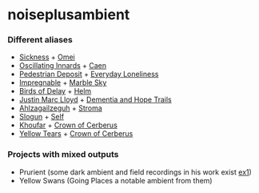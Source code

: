 # noiseplusambient

### Different aliases

* [Sickness](https://www.discogs.com/artist/73365-Sickness) + [Omei](https://www.discogs.com/artist/213380-Omei)
* [Oscillating Innards](https://www.discogs.com/artist/224617-Oscillating-Innards) + [Caen](https://www.discogs.com/artist/604827-Caen)
* [Pedestrian Deposit](https://www.discogs.com/artist/208051-Pedestrian-Deposit) + [Everyday Loneliness](https://www.discogs.com/artist/1446202-Everyday-Loneliness)
* [Impregnable](https://www.discogs.com/artist/337738-Impregnable) + [Marble Sky](https://www.discogs.com/artist/939589-Marble-Sky)
* [Birds of Delay](https://www.discogs.com/artist/437709-Birds-Of-Delay) + [Helm](https://www.discogs.com/artist/796207-Helm-2)
* [Justin Marc Lloyd](https://www.discogs.com/artist/1833602-Justin-Marc-Lloyd) + [Dementia and Hope Trails](https://www.discogs.com/artist/1920358-Dementia-And-Hope-Trails)
* [Ahlzagailzeguh](https://www.discogs.com/artist/207081-Ahlzagailzehguh) + [Stroma](https://www.discogs.com/artist/1576191-Stroma-3)
* [Slogun](https://www.discogs.com/artist/73140-Slogun) + [Self](https://www.discogs.com/artist/361693-Self-3)
* [Khoufar](https://www.discogs.com/artist/1260599-Koufar) + [Crown of Cerberus](https://www.discogs.com/artist/2524447-Crown-Of-Cerberus)
* [Yellow Tears](https://www.discogs.com/artist/1260599-Koufar) + [Crown of Cerberus](https://www.discogs.com/artist/2524447-Crown-Of-Cerberus)

### Projects with mixed outputs


* Prurient (some dark ambient and field recordings in his work exist [ex1](https://www.youtube.com/watch?v=cvyfB_Zo1m8))
* Yellow Swans (Going Places a notable ambient from them)
